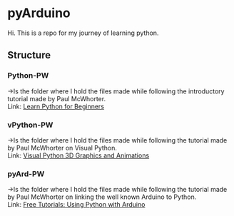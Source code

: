 # pyArduino

Hi. This is a repo for my journey of learning python.

## Structure

### Python-PW

->Is the folder where I hold the files made while following the introductory tutorial made by Paul McWhorter.<br />
Link: [Learn Python for Beginners](https://www.youtube.com/watch?v=XCKWZAtKTnU&list=PLGs0VKk2DiYzguDvh5xk2XoX9V1VKP5Hv)

### vPython-PW

->Is the folder where I hold the files made while following the tutorial made by Paul McWhorter on Visual Python.<br />
Link: [Visual Python 3D Graphics and Animations](https://www.youtube.com/watch?v=MJiVtz4Uj7M&list=PLGs0VKk2DiYzGCOzBrMNSWEdd2CIGC0kJ)

### pyArd-PW

->Is the folder where I hold the files made while following the tutorial made by Paul McWhorter on linking the well known Arduino to Python.<br />
Link: [Free Tutorials: Using Python with Arduino](https://www.youtube.com/watch?v=flfuaZaKFCM&list=PLGs0VKk2DiYzWURfJCbCGPa8HI0APjBfo)
